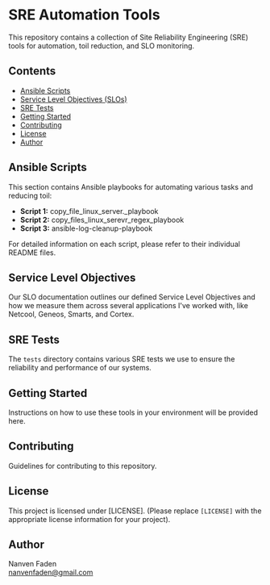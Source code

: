 # SRE Automation Tools

This repository contains a collection of Site Reliability Engineering (SRE) tools for automation, toil reduction, and SLO monitoring.

## Contents
- [Ansible Scripts](#ansible-scripts)
- [Service Level Objectives (SLOs)](#service-level-objectives)
- [SRE Tests](#sre-tests)
- [Getting Started](#getting-started)
- [Contributing](#contributing)
- [License](#license)
- [Author](#author)

## Ansible Scripts

This section contains Ansible playbooks for automating various tasks and reducing toil:

- **Script 1:** copy_file_linux_server._playbook
- **Script 2:** copy_files_linux_serevr_regex_playbook
- **Script 3:** ansible-log-cleanup-playbook

For detailed information on each script, please refer to their individual README files.

## Service Level Objectives

Our SLO documentation outlines our defined Service Level Objectives and how we measure them across several applications I've worked with, like Netcool, Geneos, Smarts, and Cortex.

## SRE Tests

The `tests` directory contains various SRE tests we use to ensure the reliability and performance of our systems.

## Getting Started

Instructions on how to use these tools in your environment will be provided here.

## Contributing

Guidelines for contributing to this repository.

## License

This project is licensed under [LICENSE]. (Please replace `[LICENSE]` with the appropriate license information for your project).

## Author

Nanven Faden  
[nanvenfaden@gmail.com](mailto:nanvenfaden@gmail.com)
